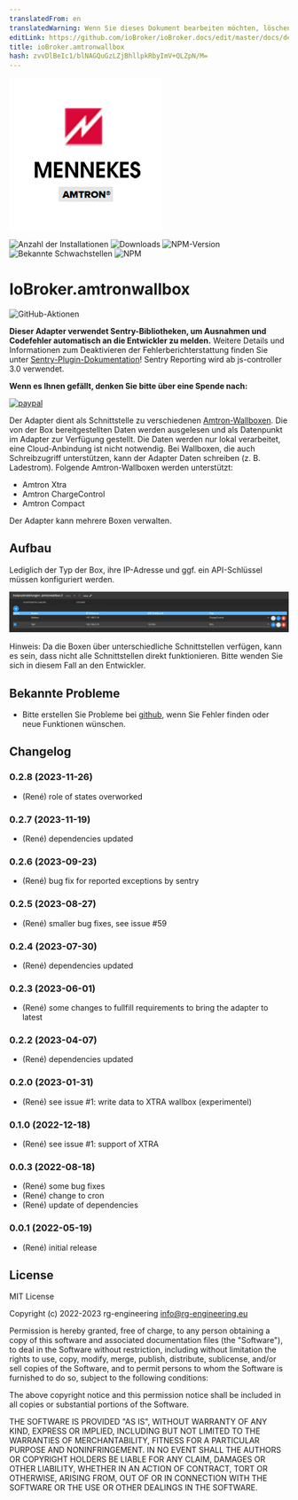```yaml
---
translatedFrom: en
translatedWarning: Wenn Sie dieses Dokument bearbeiten möchten, löschen Sie bitte das Feld "translationsFrom". Andernfalls wird dieses Dokument automatisch erneut übersetzt
editLink: https://github.com/ioBroker/ioBroker.docs/edit/master/docs/de/adapterref/iobroker.amtronwallbox/README.md
title: ioBroker.amtronwallbox
hash: zvvDlBeIc1/blNAGQuGzLZjBhllpkRbyImV+QLZpN/M=
---
```

![Logo](../../../en/adapterref/iobroker.amtronwallbox/admin/amtronwallbox.png)

![Anzahl der Installationen](http://iobroker.live/badges/amtronwallbox-stable.svg)
![Downloads](https://img.shields.io/npm/dm/iobroker.amtronwallbox.svg)
![NPM-Version](http://img.shields.io/npm/v/iobroker.amtronwallbox.svg)
![Bekannte Schwachstellen](https://snyk.io/test/github/rg-engineering/ioBroker.amtronwallbox/badge.svg)
![NPM](https://nodei.co/npm/iobroker.amtronwallbox.png?downloads=true)

# IoBroker.amtronwallbox
![GitHub-Aktionen](https://github.com/rg-engineering/ioBroker.amtronwallbox/workflows/Test%20and%20Release/badge.svg)

**Dieser Adapter verwendet Sentry-Bibliotheken, um Ausnahmen und Codefehler automatisch an die Entwickler zu melden.** Weitere Details und Informationen zum Deaktivieren der Fehlerberichterstattung finden Sie unter [Sentry-Plugin-Dokumentation](https://github.com/ioBroker/plugin-sentry#plugin-sentry)! Sentry Reporting wird ab js-controller 3.0 verwendet.

**Wenn es Ihnen gefällt, denken Sie bitte über eine Spende nach:**

[![paypal](https://www.paypalobjects.com/en_US/DK/i/btn/btn_donateCC_LG.gif)](https://www.paypal.com/donate/?hosted_button_id=34ESBMJ932QZC)

Der Adapter dient als Schnittstelle zu verschiedenen [Amtron-Wallboxen](https://www.mennekes.de/emobility/produkte/amtron-wallboxen/). Die von der Box bereitgestellten Daten werden ausgelesen und als Datenpunkt im Adapter zur Verfügung gestellt.
Die Daten werden nur lokal verarbeitet, eine Cloud-Anbindung ist nicht notwendig. Bei Wallboxen, die auch Schreibzugriff unterstützen, kann der Adapter Daten schreiben (z. B. Ladestrom).
Folgende Amtron-Wallboxen werden unterstützt:

* Amtron Xtra
* Amtron ChargeControl
* Amtron Compact

Der Adapter kann mehrere Boxen verwalten.

## Aufbau
Lediglich der Typ der Box, ihre IP-Adresse und ggf. ein API-Schlüssel müssen konfiguriert werden.

![Aufbau](../../../en/adapterref/iobroker.amtronwallbox/admin/docs/Amtron_Config.PNG)

Hinweis: Da die Boxen über unterschiedliche Schnittstellen verfügen, kann es sein, dass nicht alle Schnittstellen direkt funktionieren. Bitte wenden Sie sich in diesem Fall an den Entwickler.

## Bekannte Probleme
* Bitte erstellen Sie Probleme bei [github](https://github.com/rg-engineering/ioBroker.amtronwallbox/issues), wenn Sie Fehler finden oder neue Funktionen wünschen.

## Changelog

<!--
  Placeholder for the next version (at the beginning of the line):
  ### **WORK IN PROGRESS**
-->
### 0.2.8 (2023-11-26)
* (René) role of states overworked

### 0.2.7 (2023-11-19)
* (René) dependencies updated

### 0.2.6 (2023-09-23)
* (René) bug fix for reported exceptions by sentry

### 0.2.5 (2023-08-27)
* (René) smaller bug fixes, see issue #59

### 0.2.4 (2023-07-30)
* (René) dependencies updated

### 0.2.3 (2023-06-01)
* (René) some changes to fullfill requirements to bring the adapter to latest

### 0.2.2 (2023-04-07)
* (René) dependencies updated

### 0.2.0 (2023-01-31)
* (René) see issue #1: write data to XTRA wallbox (experimentel)

### 0.1.0 (2022-12-18)
* (René) see issue #1: support of XTRA

### 0.0.3 (2022-08-18)
* (René) some bug fixes
* (René) change to cron
* (René) update of dependencies

### 0.0.1 (2022-05-19)
* (René) initial release

## License
MIT License

Copyright (c) 2022-2023 rg-engineering info@rg-engineering.eu

Permission is hereby granted, free of charge, to any person obtaining a copy
of this software and associated documentation files (the "Software"), to deal
in the Software without restriction, including without limitation the rights
to use, copy, modify, merge, publish, distribute, sublicense, and/or sell
copies of the Software, and to permit persons to whom the Software is
furnished to do so, subject to the following conditions:

The above copyright notice and this permission notice shall be included in all
copies or substantial portions of the Software.

THE SOFTWARE IS PROVIDED "AS IS", WITHOUT WARRANTY OF ANY KIND, EXPRESS OR
IMPLIED, INCLUDING BUT NOT LIMITED TO THE WARRANTIES OF MERCHANTABILITY,
FITNESS FOR A PARTICULAR PURPOSE AND NONINFRINGEMENT. IN NO EVENT SHALL THE
AUTHORS OR COPYRIGHT HOLDERS BE LIABLE FOR ANY CLAIM, DAMAGES OR OTHER
LIABILITY, WHETHER IN AN ACTION OF CONTRACT, TORT OR OTHERWISE, ARISING FROM,
OUT OF OR IN CONNECTION WITH THE SOFTWARE OR THE USE OR OTHER DEALINGS IN THE
SOFTWARE.